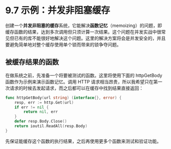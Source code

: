 # 9.7 示例：并发非阻塞缓存
创建一个**并发非阻塞的缓存**系统，它能解决**函数记忆**（memoizing）的问题，即缓存函数的结果，达到多次调用但只须计算一次结果。这个问题在并发实战中很常见但已有的库不能很好地解决这个问题。这里的解决方案将会是并发安全的，并且要避免简单地对整个缓存使用单个锁而带来的锁争夺问题。  

## 被缓存结果的函数
在做系统之前，先准备一个将要被测试的函数。这里将使用下面的 httpGetBody 函数作为示例来演示函数记忆。调用 HTTP 请求相当昂贵，所以我希望只在第一次请求的时候去发起请求，而之后都可以在缓存中找到结果直接返回：
```go
func httpGetBody(url string) (interface{}, error) {
	resp, err := http.Get(url)
	if err != nil {
		return nil, err
	}
	defer resp.Body.Close()
	return ioutil.ReadAll(resp.Body)
}
```
先保证能缓存这个函数的执行结果，之后再使用更多个函数来测试和验证功能。  